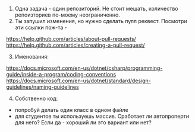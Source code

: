 1) Одна задача - один репозиторий. Не стоит мешать, количество репоизториев по-моему неограниченно.
2) Ты запушил изменения, но нужно сделать пулл реквест. Посмотри эти ссылки пож-та - 

https://help.github.com/articles/about-pull-requests/
https://help.github.com/articles/creating-a-pull-request/

3) Именования:

https://docs.microsoft.com/en-us/dotnet/csharp/programming-guide/inside-a-program/coding-conventions
https://docs.microsoft.com/en-us/dotnet/standard/design-guidelines/naming-guidelines

4) Собственно код:

- попробуй делать один класс в одном файле
- для студентов ты используешь массив. Сработает ли автопроперти для него? Если да - хороший ли это вариант или нет?


